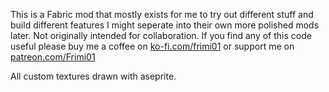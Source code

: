 This is a Fabric mod that mostly exists for me to try out different stuff and build different features I might seperate into their own more polished mods later. Not originally intended for collaboration. If you find any of this code useful please buy me a coffee on [ko-fi.com/frimi01](https://ko-fi.com/frimi01) or support me on [patreon.com/Frimi01](https://patreon.com/Frimi01)   

All custom textures drawn with aseprite.
